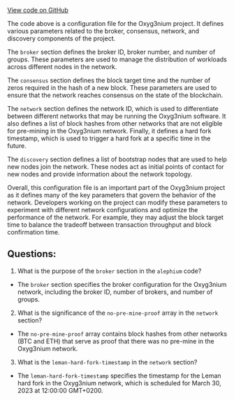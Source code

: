 [View code on GitHub](https://github.com/alephium/alephium/flow/src/main/resources/network_mainnet.conf.tmpl)

The code above is a configuration file for the Oxyg3nium project. It defines various parameters related to the broker, consensus, network, and discovery components of the project.

The `broker` section defines the broker ID, broker number, and number of groups. These parameters are used to manage the distribution of workloads across different nodes in the network.

The `consensus` section defines the block target time and the number of zeros required in the hash of a new block. These parameters are used to ensure that the network reaches consensus on the state of the blockchain.

The `network` section defines the network ID, which is used to differentiate between different networks that may be running the Oxyg3nium software. It also defines a list of block hashes from other networks that are not eligible for pre-mining in the Oxyg3nium network. Finally, it defines a hard fork timestamp, which is used to trigger a hard fork at a specific time in the future.

The `discovery` section defines a list of bootstrap nodes that are used to help new nodes join the network. These nodes act as initial points of contact for new nodes and provide information about the network topology.

Overall, this configuration file is an important part of the Oxyg3nium project as it defines many of the key parameters that govern the behavior of the network. Developers working on the project can modify these parameters to experiment with different network configurations and optimize the performance of the network. For example, they may adjust the block target time to balance the tradeoff between transaction throughput and block confirmation time.
## Questions: 
 1. What is the purpose of the `broker` section in the `alephium` code?
- The `broker` section specifies the broker configuration for the Oxyg3nium network, including the broker ID, number of brokers, and number of groups.

2. What is the significance of the `no-pre-mine-proof` array in the `network` section?
- The `no-pre-mine-proof` array contains block hashes from other networks (BTC and ETH) that serve as proof that there was no pre-mine in the Oxyg3nium network.

3. What is the `leman-hard-fork-timestamp` in the `network` section?
- The `leman-hard-fork-timestamp` specifies the timestamp for the Leman hard fork in the Oxyg3nium network, which is scheduled for March 30, 2023 at 12:00:00 GMT+0200.